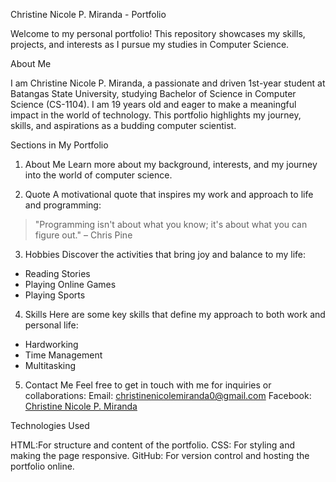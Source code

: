 Christine Nicole P. Miranda - Portfolio

Welcome to my personal portfolio! This repository showcases my skills, projects, and interests as I pursue my studies in Computer Science.

About Me

I am Christine Nicole P. Miranda, a passionate and driven 1st-year student at Batangas State University, studying Bachelor of Science in Computer Science (CS-1104). I am 19 years old and eager to make a meaningful impact in the world of technology. This portfolio highlights my journey, skills, and aspirations as a budding computer scientist.

Sections in My Portfolio

1. About Me
Learn more about my background, interests, and my journey into the world of computer science.

2. Quote
A motivational quote that inspires my work and approach to life and programming:
> "Programming isn't about what you know; it's about what you can figure out." – Chris Pine

3. Hobbies
Discover the activities that bring joy and balance to my life:
- Reading Stories
- Playing Online Games
- Playing Sports

4. Skills
Here are some key skills that define my approach to both work and personal life:
- Hardworking
- Time Management
- Multitasking

5. Contact Me
Feel free to get in touch with me for inquiries or collaborations:
Email: [christinenicolemiranda0@gmail.com](mailto:christinenicolemiranda0@gmail.com)
Facebook: [Christine Nicole P. Miranda](https://facebook.com)

Technologies Used

HTML:For structure and content of the portfolio.
CSS: For styling and making the page responsive.
GitHub: For version control and hosting the portfolio online.
